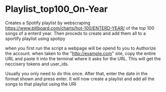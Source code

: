 # Playlist_top100_On-Year
Creates a Spotify playlist by webscraping https://www.billboard.com/charts/hot-100/ENTERD-YEAR/ of the top 100 songs of a enterd year. Then proceds to create and add them all to a sportify playlist using spotipy 


when you first run the script a webpage will be opend fo you to Authorize the account. when taken to the "http://example.com" site, copy the entire URL and paste it into the terminal where it asks for the URL. 
This will get the neccisery tokens and user_ids.

Usually you only need to do this once. After that, enter the date in the format shown and press enter. It will now create a playlist and add all the songs to that playlist using the URI

